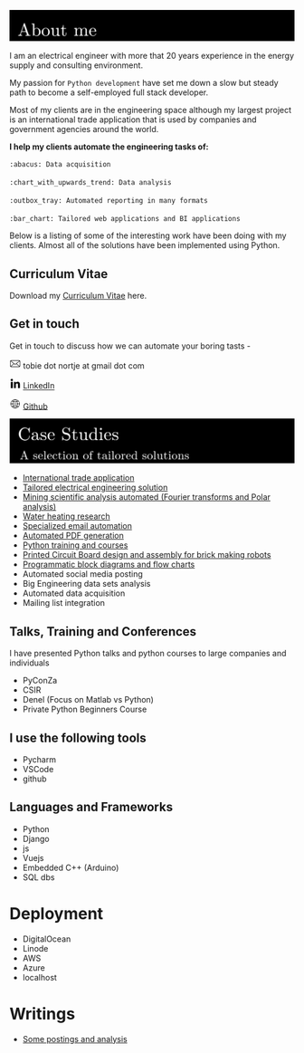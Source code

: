 ![porfolio](assets/about-me2.png "about me")




[comment]: <> (![manim]&#40;assets/header_vid.gif&#41;)

I am an electrical engineer with more that 20 years experience in
the energy supply and consulting environment.

My passion for `Python development` have set me down a slow but 
steady path to become a self-employed full stack developer.

Most of my clients are in the engineering space although 
my largest project is an international trade application 
that is used by companies and government agencies 
around the world.

**I help my clients automate the engineering tasks of:**

    :abacus: Data acquisition
    
    :chart_with_upwards_trend: Data analysis
    
    :outbox_tray: Automated reporting in many formats
    
    :bar_chart: Tailored web applications and BI applications


Below is a listing of some of the interesting work have been doing with my clients.
Almost all of the solutions have been implemented using Python.

## Curriculum Vitae
 Download my [Curriculum Vitae](assets/tobie_nortje_cv.pdf) here.

## Get in touch
Get in touch to discuss how we can automate your boring tasts - 

<img alt="email" src="assets/social/email.png" width="20"/> tobie dot nortje at gmail dot com

<img alt="linked-in" src="assets/social/linked-in.png" width="20"/> [LinkedIn](https://www.linkedin.com/in/tobienortje/)

<img alt="www" src="assets/social/www.png" width="20"/> [Github](https://github.com/Tooblippe)


![porfolio](assets/portfolio1.png)

* [International trade application](projects/international-trade-application/readme.md)
* [Tailored electrical engineering solution](projects/electrical-engineering/readme.md)
* [Mining scientific analysis automated (Fourier transforms and Polar analysis)](projects/industrial-analysis/readme.md)
* [Water heating research](projects/hot-water/readme.md)
* [Specialized email automation](projects/specialised-email/readme.md)
* [Automated PDF generation](projects/automated-pdf/readme.md)
* [Python training and courses](projects/python-course/readme.md)
* [Printed Circuit Board design and assembly for brick making robots](projects/pcb/readme.md)
* [Programmatic block diagrams and flow charts](projects/block-diagrams/readme.md)
* Automated social media posting
* Big Engineering data sets analysis
* Automated data acquisition
* Mailing list integration

## Talks, Training and Conferences
I have presented Python talks and python courses to large companies and individuals
* PyConZa
* CSIR
* Denel (Focus on Matlab vs Python)
* Private Python Beginners Course

## I use the following tools 
* Pycharm
* VSCode
* github

## Languages and Frameworks
* Python
* Django
* js
* Vuejs
* Embedded C++ (Arduino)
* SQL dbs

# Deployment
* DigitalOcean
* Linode
* AWS
* Azure
* localhost


# Writings
* [Some postings and analysis](postings/postings_index.md)